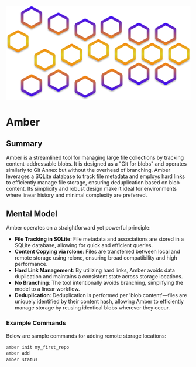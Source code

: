 ![img.png](docs/res/logo.png)

# Amber

## Summary
   Amber is a streamlined tool for managing large file collections by tracking content-addressable blobs. It is designed as a "Git for blobs" and operates similarly to Git Annex but without the overhead of branching. Amber leverages a SQLite database to track file metadata and employs hard links to efficiently manage file storage, ensuring deduplication based on blob content. Its simplicity and robust design make it ideal for environments where linear history and minimal complexity are preferred.

## Mental Model
   
Amber operates on a straightforward yet powerful principle:

- **File Tracking in SQLite**: File metadata and associations are stored in a SQLite database, allowing for quick and efficient queries.
- **Content Copying via rclone**: Files are transferred between local and remote storage using rclone, ensuring broad compatibility and high performance.
- **Hard Link Management**: By utilizing hard links, Amber avoids data duplication and maintains a consistent state across storage locations.
- **No Branching**: The tool intentionally avoids branching, simplifying the model to a linear workflow.
- **Deduplication**: Deduplication is performed per 'blob content'—files are uniquely identified by their content hash, allowing Amber to efficiently manage storage by reusing identical blobs wherever they occur.

### Example Commands
   Below are sample commands for adding remote storage locations:

```bash
amber init my_first_repo
amber add
amber status
```





